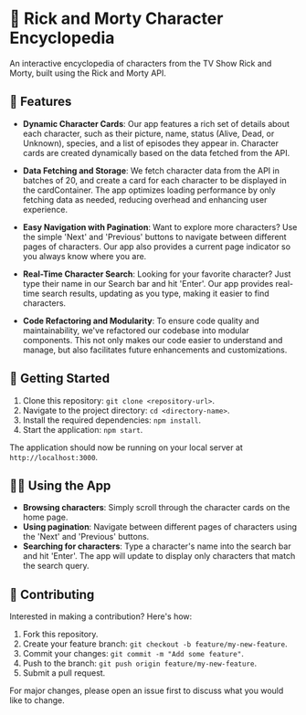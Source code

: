 # 🚀 Rick and Morty Character Encyclopedia

An interactive encyclopedia of characters from the TV Show Rick and Morty, built using the Rick and Morty API. 

## 🌟 Features

- **Dynamic Character Cards**: Our app features a rich set of details about each character, such as their picture, name, status (Alive, Dead, or Unknown), species, and a list of episodes they appear in. Character cards are created dynamically based on the data fetched from the API.

- **Data Fetching and Storage**: We fetch character data from the API in batches of 20, and create a card for each character to be displayed in the cardContainer. The app optimizes loading performance by only fetching data as needed, reducing overhead and enhancing user experience.

- **Easy Navigation with Pagination**: Want to explore more characters? Use the simple 'Next' and 'Previous' buttons to navigate between different pages of characters. Our app also provides a current page indicator so you always know where you are.

- **Real-Time Character Search**: Looking for your favorite character? Just type their name in our Search bar and hit 'Enter'. Our app provides real-time search results, updating as you type, making it easier to find characters.

- **Code Refactoring and Modularity**: To ensure code quality and maintainability, we've refactored our codebase into modular components. This not only makes our code easier to understand and manage, but also facilitates future enhancements and customizations.

## 🚀 Getting Started

1. Clone this repository: `git clone <repository-url>`.
2. Navigate to the project directory: `cd <directory-name>`.
3. Install the required dependencies: `npm install`.
4. Start the application: `npm start`.

The application should now be running on your local server at `http://localhost:3000`.

## 🧑‍💻 Using the App

- **Browsing characters**: Simply scroll through the character cards on the home page.
- **Using pagination**: Navigate between different pages of characters using the 'Next' and 'Previous' buttons.
- **Searching for characters**: Type a character's name into the search bar and hit 'Enter'. The app will update to display only characters that match the search query.

## 🙌 Contributing

Interested in making a contribution? Here's how:

1. Fork this repository.
2. Create your feature branch: `git checkout -b feature/my-new-feature`.
3. Commit your changes: `git commit -m "Add some feature"`.
4. Push to the branch: `git push origin feature/my-new-feature`.
5. Submit a pull request.

For major changes, please open an issue first to discuss what you would like to change.
